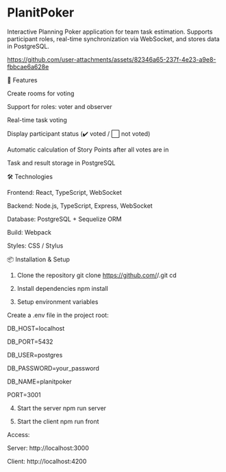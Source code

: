 # PlanitPoker
Interactive Planning Poker application for team task estimation. Supports participant roles, real-time synchronization via WebSocket, and stores data in PostgreSQL.

https://github.com/user-attachments/assets/82346a65-237f-4e23-a9e8-fbbcae6a628e


🚀 Features

Create rooms for voting

Support for roles: voter and observer

Real-time task voting

Display participant status (✔️ voted / ⬜ not voted)

Automatic calculation of Story Points after all votes are in

Task and result storage in PostgreSQL

🛠 Technologies

Frontend: React, TypeScript, WebSocket

Backend: Node.js, TypeScript, Express, WebSocket

Database: PostgreSQL + Sequelize ORM

Build: Webpack

Styles: CSS / Stylus

📦 Installation & Setup
1. Clone the repository
git clone https://github.com/<your-username>/<repo-name>.git
cd <repo-name>

2. Install dependencies
npm install

3. Setup environment variables

Create a .env file in the project root:

DB_HOST=localhost

DB_PORT=5432

DB_USER=postgres

DB_PASSWORD=your_password

DB_NAME=planitpoker

PORT=3001

4. Start the server
npm run server

5. Start the client
npm run front


Access:

Server: http://localhost:3000

Client: http://localhost:4200
